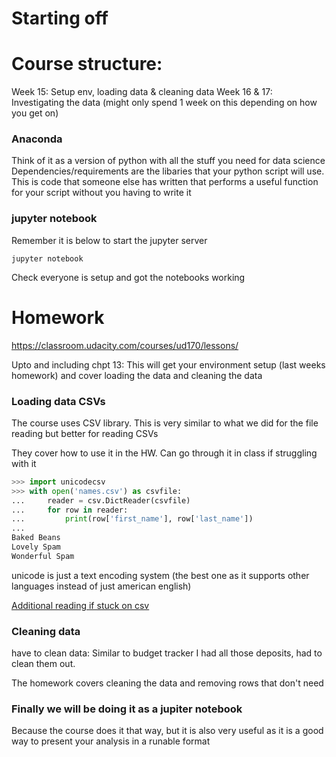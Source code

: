 # Starting off

# Course structure:
Week 15: Setup env, loading data & cleaning data
Week 16 & 17: Investigating the data (might only spend 1 week on this depending on how you get on)


### Anaconda
Think of it as a version of python with all the stuff you need for data science
Dependencies/requirements are the libaries that your python script will use. This is code that someone else has written that performs a useful function for your script without you having to write it

### jupyter notebook
Remember it is below to start the jupyter server
```
jupyter notebook
```

Check everyone is setup and got the notebooks working


# Homework
https://classroom.udacity.com/courses/ud170/lessons/

Upto and including chpt 13:
This will get your environment setup (last weeks homework) and cover loading the data and cleaning the data

### Loading data CSVs
The course uses CSV library. This is very similar to what we did for the file reading but better for reading CSVs

They cover how to use it in the HW. Can go through it in class if struggling with it
```python
>>> import unicodecsv
>>> with open('names.csv') as csvfile:
...     reader = csv.DictReader(csvfile)
...     for row in reader:
...         print(row['first_name'], row['last_name'])
...
Baked Beans
Lovely Spam
Wonderful Spam
```
unicode is just a text encoding system (the best one as it supports other languages instead of just american english)

[Additional reading if stuck on csv](https://realpython.com/python-csv/)

### Cleaning data
have to clean data: Similar to budget tracker I had all those deposits, had to clean them out. 

The homework covers cleaning the data and removing rows that don't need

### Finally we will be doing it as a jupiter notebook
Because the course does it that way, but it is also very useful as it is a good way to present your analysis in a runable format
